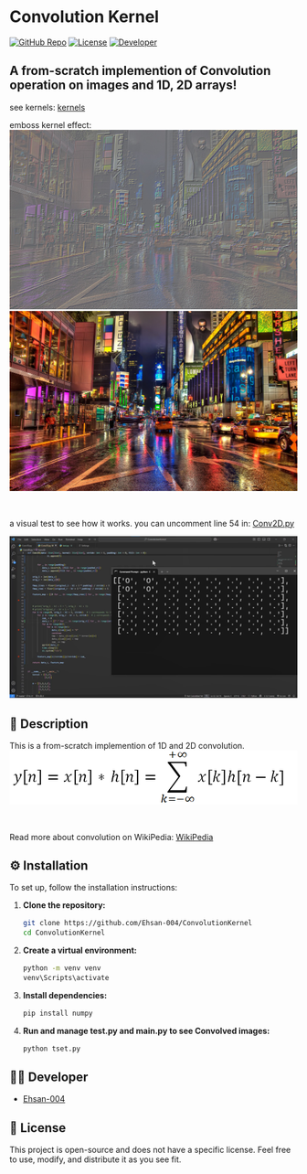 # Convolution Kernel

[![GitHub Repo](https://img.shields.io/badge/GitHub-Repo-blue?logo=github)](https://github.com/Ehsan-004/TinyUrler)
[![License](https://img.shields.io/badge/License-OpenSource-green)](https://github.com/Ehsan-004/TinyUrler/blob/main/LICENSE)
[![Developer](https://img.shields.io/badge/Developer-Ehsan--004-purple?logo=github)](https://github.com/Ehsan-004)
</br>

## A from-scratch implemention of Convolution operation on images and 1D, 2D arrays!
see kernels: [kernels](kernels.py)
</br>

emboss kernel effect:
![TinyUrler Screenshot](images/test2_output.jpg)
![TinyUrler Screenshot](images/test2.jpg)

</br>

a visual test to see how it works. you can uncomment line 54 in: [Conv2D.py](Conv2D.py)

[![video](images/shot.png)](images/vid.mp4)

## 📝 Description

This is a from-scratch implemention of 1D and 2D convolution.<br>
![کانولوشن گسسته ](images/Convolution2.png)

</br>

Read more about convolution on WikiPedia: [WikiPedia](https://www.google.com/url?sa=t&source=web&rct=j&opi=89978449&url=https://en.wikipedia.org/wiki/Convolution&ved=2ahUKEwjglMvhnJWOAxUDgP0HHUWPM1sQFnoECCYQAQ&usg=AOvVaw1cIbxRASR3i2RHCUrII3eD)


## ⚙️ Installation

To set up, follow the installation instructions:


1.  **Clone the repository:**

    ```bash
    git clone https://github.com/Ehsan-004/ConvolutionKernel
    cd ConvolutionKernel
    ```

2.  **Create a virtual environment:**

    ```bash
    python -m venv venv
    venv\Scripts\activate
    ```

3.  **Install dependencies:**

    ```bash
    pip install numpy
    ```
   
4.  **Run and manage test.py and main.py to see Convolved images:**
    ```bash
    python tset.py
    ```





## 🧑‍💻 Developer

- [Ehsan-004](https://github.com/Ehsan-004)

## 📜 License

This project is open-source and does not have a specific license. Feel free to use, modify, and distribute it as you see fit.